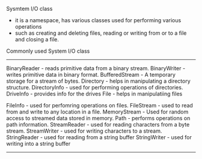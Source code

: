 Sysmtem I/O class
- it is a namespace, has various classes used for performing various operations
- such as creating and deleting files, reading or writing from or to a file and closing a file.


Commonly used System I/O class

--------------------------------------------------------------
BinaryReader - reads primitive data from a binary stream.
BinaryWriter - writes primitive data in  binary format.
BufferedStream - A temporary storage for a stream of bytes.
Directory - helps in manipulating a directory structure.
DirectoryInfo - used for performing operations of directories.
DriveInfo - provides info for the drives
File - helps in manipulatiing files

FileInfo - used for perfomring operations on files.
FileStream - used to read from and write to any location in a file.
MemoryStream - Used for random access to streamed data stored in memory.
Path - performs operations on path information.
StreamReader - used for reading characters from a byte stream.
StreamWriter - used for writing characters to a stream.
StringReader - used for reading from a string buffer
StringWriter - used for writing into a string buffer

--------------------------------------------------------------

